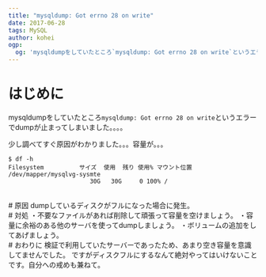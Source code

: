 ```yaml
---
title: "mysqldump: Got errno 28 on write"
date: 2017-06-28
tags: MySQL
author: kohei
ogp:
  og: 'mysqldumpをしていたところ`mysqldump: Got errno 28 on write`というエラーでdumpが>止まってしまいました。。。。'
---
```


# はじめに
mysqldumpをしていたところ`mysqldump: Got errno 28 on write`というエラーでdumpが止まってしまいました。。。。

少し調べてすぐ原因がわかりました。。。容量が。。。

```bash:
$ df -h
Filesystem          サイズ  使用  残り 使用% マウント位置
/dev/mapper/mysqlvg-sysmte
                       30G   30G     0 100% /
```

<br>
# 原因
dumpしているディスクがフルになった場合に発生。

<br>
# 対処
・不要なファイルがあれば削除して頑張って容量を空けましょう。
・容量に余裕のある他のサーバを使ってdumpしましょう。
・ボリュームの追加をしてあげましょう。

<br>
# おわりに
検証で利用していたサーバーであったため、あまり空き容量を意識してませんでした。
ですがディスクフルにするなんて絶対やってはいけないことです。自分への戒めも兼ねて。

